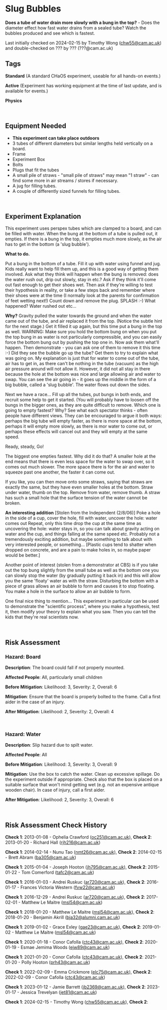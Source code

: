 # Slug Bubbles

**Does a tube of water drain more slowly with a bung in the top?** - Does the diameter effect how fast water drains from a sealed tube? Watch the bubbles produced and see which is fastest. 

Last initially checked on 2024-02-15 by Timothy Wong (chw55@cam.ac.uk) and double-checked on ??? by ??? (???@cam.ac.uk)

## Tags
<!--- Start Tags (DO NOT REMOVE THIS COMMENT) --->

**Standard** (A standard CHaOS experiment, useable for all hands-on events.)

**Active** (Experiment has working equipment at the time of last update, and is available for events.)

**Physics**
<!--- End Tags (DO NOT REMOVE THIS COMMENT) --->

<br/>

## Equipment Needed 
- **This experiment can take place outdoors**
- 3 tubes of different diameters but similar lengths held vertically on a board.
- Frame
- Experiment Box
- Bolts
- Plugs that fit the tubes
- A small pile of straws - "small pile of straws" may mean "1 straw" - can find some more in air streams / stores if necessary.
- A jug for filling tubes.
- A couple of differently sized funnels for filling tubes.

<br/>

## Experiment Explanation 

This experiment uses perspex tubes which are clamped to a board, and can be filled with water. When the bung at the bottom of a tube is pulled out, it empties. If there is a bung in the top, it empties much more slowly, as the air has to get in the bottom (a 'slug bubble').

**What to do.**

Put a bung in the bottom of a tube.
Fill it up with water using funnel and jug. Kids really want to help fill them up, and this is a good way of getting them involved.
Ask what they think will happen when the bung is removed: does the water rush out, drip out slowly, stay in etc.?
Ask if they think it'll come out fast enough to get their shoes wet.
Then ask if they're willing to test their hypothesis in reality, or take a few steps back and remember where their shoes were at the time (I normally look at the parents for confirmation of feet wetting next!)
Count down and remove the plug. SPLASH :-)
What happened?
Water rushed out etc...

**Why?**
Gravity pulled the water towards the ground and when the water came out of the tube, and air replaced it from the top. (Notice the subtle hint for the next stage.)
Get it filled it up again, but this time put a bung in the top as well.
WARNING: Make sure you hold the bottom bung on when you put the top bung in as water is not particularly compressible, and you can easily force the bottom bung out by pushing the top one in.
Now ask them what'll happen.
Then demonstrate - you can ask one of them to remove it this time :-)
Did they see the bubble go up the tube? Get them to try to explain what was going on. My explanation is just that for water to come out of the tube, air has to get in, as there can't be nothing in the tube (vacuum) as the high air pressure around will not allow it. However, it did not all stay in there because the hole at the bottom was nice and large allowing air and water to swap. You can see the air going in - it goes up the middle in the form of a big bubble, called a 'slug bubble'. The water flows out down the sides.

Next we have a race...
Fill up all the tubes, put bungs in both ends, and recruit some help to get it started. (You will probably have to loosen off the bungs in the bigger ones, as they are quite difficult to remove.
Which one is going to empty fastest? Why? See what each spectator thinks - often people have different views. They can be encouraged to argue it both ways: perhaps the big tube will empty faster, as there is more space at the bottom, perhaps it will empty more slowly, as there is mor water to come out, or perhaps these effects will cancel out and they will empty at the same speed.

Ready, steady, Go!

The biggest one empties fastest. Why did it do that?
A smaller hole at the end means that there is even less space for the water to swap over, so it comes out much slower. The more space there is for the air and water to squeeze past one another, the faster it can come out.

If you like, you can then move onto some straws, saying that straws are exactly the same, but they have even smaller holes at the bottom.
Straw under water, thumb on the top. Remove from water, remove thumb. A straw has such a small hole that the surface tension of the water cannot be broken.

**An interesting addition**
[Stolen from the Independent (2/8/06)]
Poke a hole in the side of a cup, cover the hole, fill with water, uncover the hole: water comes out Repeat, only this time drop the cup at the same time as uncovering the hole: water stays in, so you can talk about gravity acting on water and the cup, and things falling at the same speed etc. Probably not a tremendously exciting addition, but maybe something to talk about with very interested people, or something... [Plastic cups tend to shatter when dropped on concrete, and are a pain to make holes in, so maybe paper would be better.] 

Another point of interest (stolen from a demonstrator at CBS) is if you take out the top bung slightly from the small tube as well as the bottom one you can slowly stop the water (by gradually putting it back in) and this will allow you the same 'floaty' water as with the straw. Disturbing the bottom with a piece of grass allows an air bubble to form and causes it to stop floating. You make a hole in the surface to allow an air bubble to form.

One final nice thing to mention... This experiment in particular can be used to demonstrate the "scientific process", where you make a hypothesis, test it, then modify your theory to explain what you saw. Then you can tell the kids that they're real scientists now.

<br/>

## Risk Assessment

### **Hazard**: Board

**Description**: The board could fall if not properly mounted.

**Affected People**: All, particularly small children

**Before Mitigation**: Likelihood: 3, Severity: 2, Overall: 6

**Mitigation**: Ensure that the board is properly bolted to the frame. 
Call a first aider in the case of an injury.

**After Mitigation**: Likelihood: 2, Severity: 2, Overall: 4

<br/>

### **Hazard**: Water

**Description**: Slip hazard due to spilt water.

**Affected People**: All

**Before Mitigation**: Likelihood: 3, Severity: 3, Overall: 9

**Mitigation**: Use the box to catch the water. Clean up excessive spillage. Do the experiment outside if appropriate.
Check also that the box is placed on a suitable surface that won't mind getting wet (e.g. not an expensive antique wooden chair).
In case of injury, call a first aider.

**After Mitigation**: Likelihood: 2, Severity: 3, Overall: 6

<br/>

## Risk Assessment Check History 

**Check 1**: 2013-01-08 - Ophelia Crawford (oc251@cam.ac.uk), **Check 2**: 2013-01-20 - Richard Hall (rjh216@cam.ac.uk)

**Check 1**: 2014-02-14 - Nunu Tao (nmt26@cam.ac.uk), **Check 2**: 2014-02-15 - Brett Abram (ba305@cam.ac.uk)

**Check 1**: 2015-01-04 - Joseph Hooton (jh795@cam.ac.uk), **Check 2**: 2015-01-22 - Tom Comerford (tafc2@cam.ac.uk)

**Check 1**: 2016-01-03 - Andrei Ruskuc (ar720@cam.ac.uk), **Check 2**: 2016-01-17 - Frances Victoria Western (fvw22@cam.ac.uk)

**Check 1**: 2016-12-29 - Andrei Ruskuc (ar720@cam.ac.uk), **Check 2**: 2017-02-01 - Matthew Le Maitre (msl54@cam.ac.uk)

**Check 1**: 2018-01-20 - Matthew Le Maitre (msl54@cam.ac.uk), **Check 2**: 2018-01-20 - Benjamin Akrill (bja32@alumni.cam.ac.uk)

**Check 1**: 2019-01-02 - Grace Exley (gae23@cam.ac.uk), **Check 2**: 2019-01-02 - Matthew Le Maitre (msl54@cam.ac.uk)

**Check 1**: 2020-01-18 - Conor Cafolla (ctc43@cam.ac.uk), **Check 2**: 2020-01-19 - Esmae Jemima Woods (ejw89@cam.ac.uk)

**Check 1**: 2021-01-20 - Conor Cafolla (ctc43@cam.ac.uk), **Check 2**: 2021-01-20 - Polly Hooton (prh43@cam.ac.uk)

**Check 1**: 2022-02-09 - Emma Crickmore (elc75@cam.ac.uk), **Check 2**: 2022-02-09 - Conor Cafolla (ctc43@cam.ac.uk)

**Check 1**: 2023-01-12 - Jamie Barrett (jb2369@cam.ac.uk), **Check 2**: 2023-01-17 - Jessica Trevelyan (jet81@cam.ac.uk)

**Check 1**: 2024-02-15 - Timothy Wong (chw55@cam.ac.uk), **Check 2**: 
